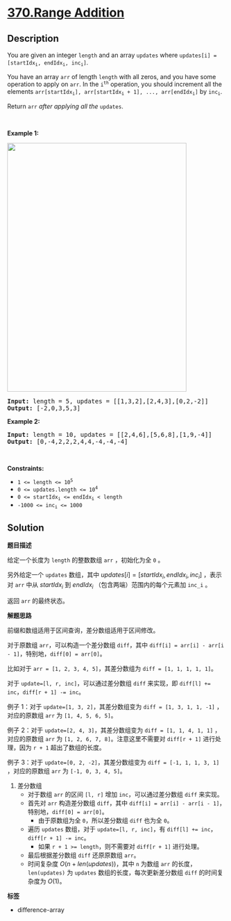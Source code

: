 # [370.Range Addition](https://leetcode.com/problems/range-addition/description/)

## Description

<p>You are given an integer <code>length</code> and an array <code>updates</code> where <code>updates[i] = [startIdx<sub>i</sub>, endIdx<sub>i</sub>, inc<sub>i</sub>]</code>.</p>

<p>You have an array <code>arr</code> of length <code>length</code> with all zeros, and you have some operation to apply on <code>arr</code>. In the <code>i<sup>th</sup></code> operation, you should increment all the elements <code>arr[startIdx<sub>i</sub>], arr[startIdx<sub>i</sub> + 1], ..., arr[endIdx<sub>i</sub>]</code> by <code>inc<sub>i</sub></code>.</p>

<p>Return <code>arr</code> <em>after applying all the</em> <code>updates</code>.</p>

<p>&nbsp;</p>
<p><strong class="example">Example 1:</strong></p>
<img alt="" src="https://fastly.jsdelivr.net/gh/doocs/leetcode@main/solution/0300-0399/0370.Range%20Addition/images/rangeadd-grid.jpg" style="width: 413px; height: 573px;" />
<pre>
<strong>Input:</strong> length = 5, updates = [[1,3,2],[2,4,3],[0,2,-2]]
<strong>Output:</strong> [-2,0,3,5,3]
</pre>

<p><strong class="example">Example 2:</strong></p>

<pre>
<strong>Input:</strong> length = 10, updates = [[2,4,6],[5,6,8],[1,9,-4]]
<strong>Output:</strong> [0,-4,2,2,2,4,4,-4,-4,-4]
</pre>

<p>&nbsp;</p>
<p><strong>Constraints:</strong></p>

<ul>
  <li><code>1 &lt;= length &lt;= 10<sup>5</sup></code></li>
  <li><code>0 &lt;= updates.length &lt;= 10<sup>4</sup></code></li>
  <li><code>0 &lt;= startIdx<sub>i</sub> &lt;= endIdx<sub>i</sub> &lt; length</code></li>
  <li><code>-1000 &lt;= inc<sub>i</sub> &lt;= 1000</code></li>
</ul>

## Solution

**题目描述**

给定一个长度为 `length` 的整数数组 `arr` ，初始化为全 `0` 。

另外给定一个 `updates` 数组，其中 $updates[i] = [startIdx_i, endIdx_i, inc_i]$ ，表示对 `arr` 中从 $startIdx_i$ 到 $endIdx_i$ （包含两端）范围内的每个元素加 `inc_i` 。

返回 `arr` 的最终状态。

**解题思路**

前缀和数组适用于区间查询，差分数组适用于区间修改。

对于原数组 `arr`，可以构造一个差分数组 `diff`，其中 `diff[i] = arr[i] - arr[i - 1]`，特别地，`diff[0] = arr[0]`。

比如对于 `arr = [1, 2, 3, 4, 5]`，其差分数组为 `diff = [1, 1, 1, 1, 1]`。

对于 `update=[l, r, inc]`，可以通过差分数组 `diff` 来实现，即 `diff[l] += inc`，`diff[r + 1] -= inc`。

例子 1：对于 `update=[1, 3, 2]`，其差分数组变为 `diff = [1, 3, 1, 1, -1]` ，对应的原数组 `arr` 为 `[1, 4, 5, 6, 5]`。

例子 2：对于 `update=[2, 4, 3]`，其差分数组变为 `diff = [1, 1, 4, 1, 1]` ，对应的原数组 `arr` 为 `[1, 2, 6, 7, 8]`。注意这里不需要对 `diff[r + 1]` 进行处理，因为 `r + 1` 超出了数组的长度。

例子 3：对于 `update=[0, 2, -2]`，其差分数组变为 `diff = [-1, 1, 1, 3, 1]` ，对应的原数组 `arr` 为 `[-1, 0, 3, 4, 5]`。

1. 差分数组
   - 对于数组 `arr` 的区间 `[l, r]` 增加 `inc`，可以通过差分数组 `diff` 来实现。
   - 首先对 `arr` 构造差分数组 `diff`，其中 `diff[i] = arr[i] - arr[i - 1]`，特别地，`diff[0] = arr[0]`。
     - 由于原数组为全 `0`，所以差分数组 `diff` 也为全 `0`。
   - 遍历 `updates` 数组，对于 `update=[l, r, inc]`，有 `diff[l] += inc`，`diff[r + 1] -= inc`。
     - 如果 `r + 1 >= length`，则不需要对 `diff[r + 1]` 进行处理。
   - 最后根据差分数组 `diff` 还原原数组 `arr`。
   - 时间复杂度 $O(n + len(updates))$，其中 `n` 为数组 `arr` 的长度，`len(updates)` 为 `updates` 数组的长度，每次更新差分数组 `diff` 的时间复杂度为 $O(1)$。

**标签**

- difference-array

